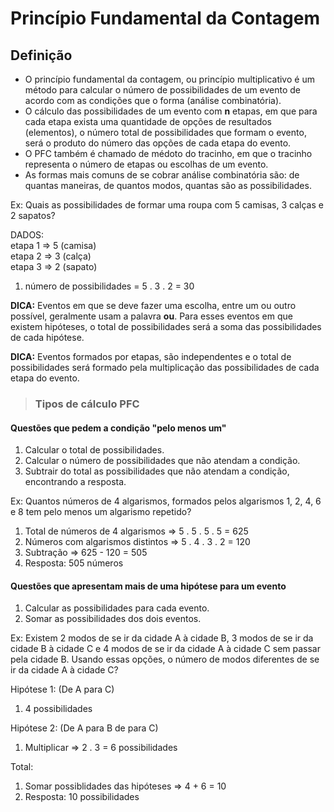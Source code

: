 # Princípio Fundamental da Contagem

## Definição
- O princípio fundamental da contagem, ou princípio multiplicativo é um método para calcular o número de possibilidades de um evento de acordo com as condições que o forma (análise combinatória).
- O cálculo das possibilidades de um evento com **n** etapas, em que para cada etapa exista uma quantidade de opções de resultados (elementos), o número total de possibilidades que formam o evento, será o produto do número das opções de cada etapa do evento.
- O PFC também é chamado de médoto do tracinho, em que o tracinho representa o número de etapas ou escolhas de um evento.
- As formas mais comuns de se cobrar análise combinatória são: de quantas maneiras, de quantos modos, quantas são as possibilidades.

Ex: Quais as possibilidades de formar uma roupa com 5 camisas, 3 calças e 2 sapatos?

DADOS:  
etapa 1 => 5 (camisa)  
etapa 2 => 3 (calça)  
etapa 3 => 2 (sapato)  

1. número de possibilidades = 5 . 3 . 2 = 30 

**DICA:** Eventos em que se deve fazer uma escolha, entre um ou outro possível, geralmente usam a palavra **ou**. Para esses eventos em que existem hipóteses, o total de possibilidades será a soma das possibilidades de cada hipótese.

**DICA:** Eventos formados por etapas, são independentes e o total de possibilidades será formado pela multiplicação das possibilidades de cada etapa do evento.

> ### Tipos de cálculo PFC

#### Questões que pedem a condição "pelo menos um"
1. Calcular o total de possibilidades.
2. Calcular o número de possibilidades que não atendam a condição.
3. Subtrair do total as possibilidades que não atendam a condição, encontrando a resposta.

Ex: Quantos números de 4 algarismos, formados pelos algarismos 1, 2, 4, 6 e 8 tem pelo menos um algarismo repetido?

1. Total de números de 4 algarismos => 5 . 5 . 5 . 5 = 625
2. Números com algarismos distintos => 5 . 4 . 3 . 2 = 120
3. Subtração => 625 - 120 = 505
4. Resposta: 505 números

#### Questões que apresentam mais de uma hipótese para um evento
1. Calcular as possibilidades para cada evento.
2. Somar as possibilidades dos dois eventos.

Ex: Existem 2 modos de se ir da cidade A à cidade B, 3 modos de se ir da cidade B à cidade C e 4 modos de se ir da cidade A à cidade C sem passar pela cidade B. Usando essas opções, o número de modos diferentes de se ir da cidade A à cidade C?

Hipótese 1: (De A para C)
1. 4 possibilidades

Hipótese 2: (De A para B de para C)
1. Multiplicar => 2 . 3 = 6 possibilidades

Total:
1. Somar possiblidades das hipóteses => 4 + 6 = 10 
2. Resposta: 10 possibilidades